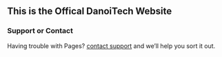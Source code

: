 ## This is the Offical DanoiTech Website


### Support or Contact

Having trouble with Pages? [contact support](https://danoitech.com/contact) and we’ll help you sort it out.
